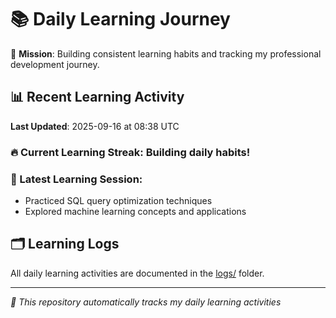 # 📚 Daily Learning Journey

🎯 **Mission**: Building consistent learning habits and tracking my professional development journey.

## 📊 Recent Learning Activity

**Last Updated**: 2025-09-16 at 08:38 UTC

### 🔥 Current Learning Streak: Building daily habits!

### 📝 Latest Learning Session:
- Practiced SQL query optimization techniques
- Explored machine learning concepts and applications

## 🗂️ Learning Logs

All daily learning activities are documented in the [logs/](./logs/) folder.

---
*🤖 This repository automatically tracks my daily learning activities*
